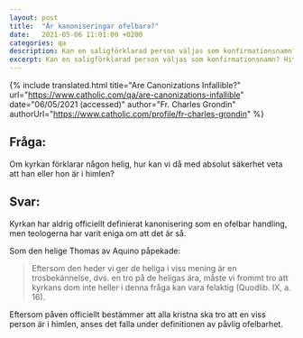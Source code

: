 ```yaml
---
layout: post
title:  "Är kanoniseringar ofelbara?"
date:   2021-05-06 11:01:00 +0200
categories: qa
description: Kan en saligförklarad person väljas som konfirmationsnamn? Hitta det katolska svaret här.
excerpt: Kan en saligförklarad person väljas som konfirmationsnamn? Hitta det katolska svaret här.
---
```



{% include translated.html 
    title="Are Canonizations Infallible?" 
    url="https://www.catholic.com/qa/are-canonizations-infallible"
     date="06/05/2021 (accessed)" 
    author="Fr. Charles Grondin" 
    authorUrl="https://www.catholic.com/profile/fr-charles-grondin" 
%}

## Fråga:
Om kyrkan förklarar någon helig, hur kan vi då med absolut säkerhet veta att han eller hon är i himlen?

## Svar:

Kyrkan har aldrig officiellt definierat kanonisering som en ofelbar handling, men teologerna har varit eniga om att det är så.

Som den helige Thomas av Aquino påpekade:

> Eftersom den heder vi ger de heliga i viss mening är en trosbekännelse, dvs. en tro på de heligas ära, måste vi frommt tro att kyrkans dom inte heller i denna fråga kan vara felaktig (Quodlib. IX, a. 16).


Eftersom påven officiellt bestämmer att alla kristna ska tro att en viss person är i himlen, anses det falla under definitionen av påvlig ofelbarhet.